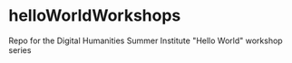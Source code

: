 helloWorldWorkshops
===================

Repo for the Digital Humanities Summer Institute "Hello World" workshop series